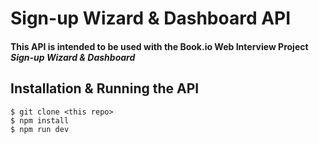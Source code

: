 # Sign-up Wizard & Dashboard API

#### This API is intended to be used with the Book.io Web Interview Project _Sign-up Wizard & Dashboard_

## Installation & Running the API
```
$ git clone <this repo>
$ npm install
$ npm run dev
```



